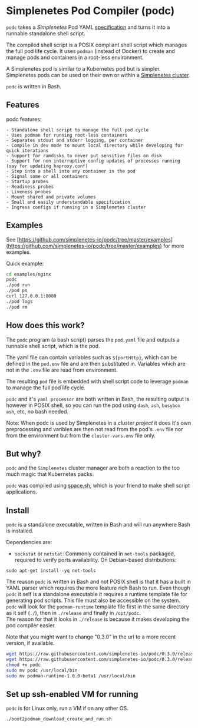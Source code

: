 # Simplenetes Pod Compiler (podc)

`podc` takes a _Simplenetes_ Pod YAML [specification](PODSPEC.md) and turns it into a runnable standalone shell script.

The compiled shell script is a POSIX compliant shell script which manages the full pod life cycle. It uses `podman` (instead of Docker) to create and manage pods and containers in a root-less environment.

A Simplenetes pod is similar to a Kubernetes pod but is simpler. Simplenetes pods can be used on their own or within a [Simplenetes cluster](https://github.com/simplenetes-io/simplenetes).

`podc` is written in Bash.

## Features
podc features:

    - Standalone shell script to manage the full pod cycle
    - Uses podman for running root-less containers
    - Separates stdout and stderr logging, per container
    - Compile in dev mode to mount local directory while developing for quick iterations
    - Support for ramdisks to never put sensitive files on disk
    - Support for non interruptive config updates of processes running (say for updating haproxy.conf)
    - Step into a shell into any container in the pod
    - Signal some or all containers
    - Startup probes
    - Readiness probes
    - Liveness probes
    - Mount shared and private volumes
    - Small and easily understandable specification
    - Ingress configs if running in a Simplenetes cluster

## Examples

See [https://github.com/simplenetes-io/podc/tree/master/examples](https://github.com/simplenetes-io/podc/tree/master/examples) for more examples.

Quick example:  
```sh
cd examples/nginx
podc
./pod run
./pod ps
curl 127.0.0.1:8080
./pod logs
./pod rm
```

## How does this work?
The `podc` program (a bash script) parses the `pod.yaml` file and outputs a runnable shell script, which is the pod.

The yaml file can contain variables such as `${portHttp}`, which can be defined in the `pod.env` file and are then substituted in. Variables which are not in the `.env` file are read from environment.

The resulting `pod` file is embedded with shell script code to leverage `podman` to manage the full pod life cycle.

`podc` and it's `yaml processor` are both written in Bash, the resulting output is however in POSIX shell, so you can run the pod using `dash`, `ash`, `busybox ash`, etc, no bash needed.

Note: When podc is used by Simplenetes in a _cluster project_ it does it's own preprocessing and varibles are then not read from the pod's `.env` file nor from the environment but from the `cluster-vars.env` file only.

## But why?
`podc` and the `Simplenetes` cluster manager are both a reaction to the too much magic that Kubernetes packs.

`podc` was compiled using [space.sh](https://github.com/space-sh/space), which is your friend to make shell script applications.

## Install
`podc` is a standalone executable, written in Bash and will run anywhere Bash is installed.

Dependencies are:
- `sockstat` or `netstat`: Commonly contained in `net-tools` packaged, required to verify ports availability.
On Debian-based distributions:
```
sudo apt-get install -yq net-tools
```

The reason `podc` is written in Bash and not POSIX shell is that it has a built in YAML parser which requires the more feature rich Bash to run.
Even though `podc` it self is a standalone executable it requires a runtime template file for generating pod scripts. This file must also be accessible on the system.  
`podc` will look for the `podman-runtime` template file first in the same directory as it self (`./`), then in `./release` and finally in `/opt/podc`.  
The reason for that it looks in `./release` is because it makes developing the pod compiler easier.  

Note that you might want to change "0.3.0" in the url to a more recent version, if available.

```sh
wget https://raw.githubusercontent.com/simplenetes-io/podc/0.3.0/release/podc
wget https://raw.githubusercontent.com/simplenetes-io/podc/0.3.0/release/podman-runtime-1.0.0-beta1
chmod +x podc
sudo mv podc /usr/local/bin
sudo mv podman-runtime-1.0.0-beta1 /usr/local/bin
```

## Set up ssh-enabled VM for running
`podc` is for Linux only, run a VM if on any other OS.

```sh
./boot2podman_download_create_and_run.sh
```
